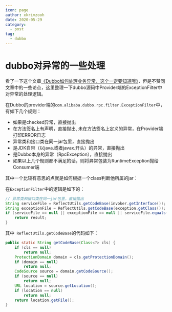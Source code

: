 ```yaml
---
icon: page
author: xkrivzooh
date: 2020-05-29
category:
  - post
tag:
  - dubbo
---
```


# dubbo对异常的一些处理

看了一下这个文章[《Dubbo如何处理业务异常，这个一定要知道哦》](https://www.toutiao.com/i6802107821417562631/?tt_from=android_share&utm_campaign=client_share&timestamp=1590069558&app=news_article&utm_medium=toutiao_android&use_new_style=1&req_id=20200521215917010129036132045C9481&group_id=6802107821417562631)，但是不赞同文章中的一些论点，这里整理一下dubbo源码中Provider端的ExceptionFilter中
对异常的处理逻辑。


在Dubbo的provider端的`com.alibaba.dubbo.rpc.filter.ExceptionFilter`中，有如下几个规则：

- 如果是checked异常，直接抛出
- 在方法签名上有声明，直接抛出, 未在方法签名上定义的异常，在Provider端打印ERROR日志
- 异常类和接口类在同一jar包里，直接抛出
- 是JDK自带（以java.或者javax.开头）的异常，直接抛出
- 是Dubbo本身的异常（RpcException），直接抛出
- 如果以上几个规则都不满足的话，则将异常包装为RuntimeException抛给Consumer端


其中一个比较有意思的点就是如何根据一个class判断他所属的jar：

在`ExceptionFilter`中的逻辑是如下的：

```java
// 异常类和接口类在同一jar包里，直接抛出
String serviceFile = ReflectUtils.getCodeBase(invoker.getInterface());
String exceptionFile = ReflectUtils.getCodeBase(exception.getClass());
if (serviceFile == null || exceptionFile == null || serviceFile.equals(exceptionFile)){
    return result;
}
```

其中` ReflectUtils.getCodeBase`的代码如下：

```java
public static String getCodeBase(Class<?> cls) {
    if (cls == null)
        return null;
    ProtectionDomain domain = cls.getProtectionDomain();
    if (domain == null)
        return null;
    CodeSource source = domain.getCodeSource();
    if (source == null)
        return null;
    URL location = source.getLocation();
    if (location == null)
        return null;
    return location.getFile();
}
```
